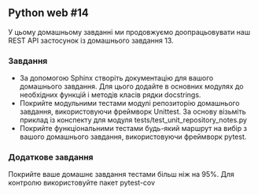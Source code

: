 ## Python web #14

У цьому домашньому завданні ми продовжуємо доопрацьовувати наш REST API застосунок із домашнього завдання 13.

### Завдання

  - За допомогою Sphinx створіть документацію для вашого домашнього завдання. Для цього додайте в основних модулях до необхідних функцій і методів класів рядки docstrings.
  - Покрийте модульними тестами модулі репозиторію домашнього завдання, використовуючи фреймворк
  Unittest. За основу візьміть приклад із конспекту для модуля tests/test_unit_repository_notes.py
  - Покрийте функціональними тестами будь-який маршрут на вибір з вашого домашнього завдання, використовуючи фреймворк pytest.

### Додаткове завдання

Покрийте ваше домашнє завдання тестами більш ніж на 95%. Для контролю використовуйте пакет pytest-cov
